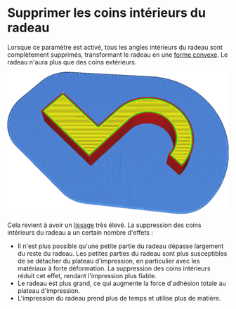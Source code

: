 Supprimer les coins intérieurs du radeau
====
Lorsque ce paramètre est activé, tous les angles intérieurs du radeau sont complètement supprimés, transformant le radeau en une [forme convexe](https://fr.wikipedia.org/wiki/Ensemble_convexe). Le radeau n'aura plus que des coins extérieurs.

<!--screenshot {
"image_path": "raft_remove_inside_corners.png",
"models": [{"script": "microwave_hook.scad"}],
"camera_position": [59, 59, 200],
"settings": {
	"adhesion_type": "raft",
	"raft_remove_inside_corners": true
},
"colours": 64
}-->
![Le radeau ne suit plus la forme du modèle.](../../../articles/images/raft_remove_inside_corners.png)

Cela revient à avoir un [lissage](../platform_adhesion/raft_smoothing.md) très élevé. La suppression des coins intérieurs du radeau a un certain nombre d'effets :
* Il n'est plus possible qu'une petite partie du radeau dépasse largement du reste du radeau. Les petites parties du radeau sont plus susceptibles de se détacher du plateau d'impression, en particulier avec les matériaux à forte déformation. La suppression des coins intérieurs réduit cet effet, rendant l'impression plus fiable.
* Le radeau est plus grand, ce qui augmente la force d'adhésion totale au plateau d'impression.
* L'impression du radeau prend plus de temps et utilise plus de matière.
